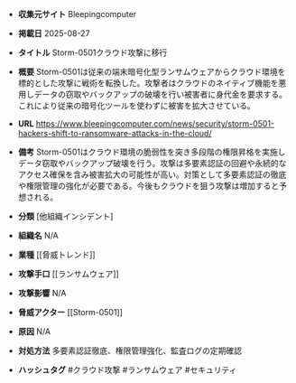 - **収集元サイト**
Bleepingcomputer

- **掲載日**
2025-08-27

- **タイトル**
Storm-0501クラウド攻撃に移行

- **概要**
Storm-0501は従来の端末暗号化型ランサムウェアからクラウド環境を標的とした攻撃に戦術を転換した。攻撃者はクラウドのネイティブ機能を悪用しデータの窃取やバックアップの破壊を行い被害者に身代金を要求する。これにより従来の暗号化ツールを使わずに被害を拡大させている。

- **URL**
https://www.bleepingcomputer.com/news/security/storm-0501-hackers-shift-to-ransomware-attacks-in-the-cloud/

- **備考**
Storm-0501はクラウド環境の脆弱性を突き多段階の権限昇格を実施しデータ窃取やバックアップ破壊を行う。攻撃は多要素認証の回避や永続的なアクセス確保を含み被害拡大の可能性が高い。対策として多要素認証の徹底や権限管理の強化が必要である。今後もクラウドを狙う攻撃は増加すると予想される。

- **分類**
[他組織インシデント]

- **組織名**
N/A

- **業種**
[[脅威トレンド]]

- **攻撃手口**
[[ランサムウェア]]

- **攻撃影響**
N/A

- **脅威アクター**
[[Storm-0501]]

- **原因**
N/A

- **対処方法**
多要素認証徹底、権限管理強化、監査ログの定期確認

- **ハッシュタグ**
#クラウド攻撃 #ランサムウェア #セキュリティ
